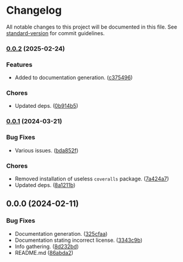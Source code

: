 # Changelog

All notable changes to this project will be documented in this file. See [standard-version](https://github.com/conventional-changelog/standard-version) for commit guidelines.

### [0.0.2](https://github.com/Anadian/cno-project-manager/compare/v0.0.1...v0.0.2) (2025-02-24)


### Features

* Added to documentation generation. ([c375496](https://github.com/Anadian/cno-project-manager/commit/c37549680cc754917ee470426c550ef6ec45f91f))


### Chores

* Updated deps. ([0b914b5](https://github.com/Anadian/cno-project-manager/commit/0b914b594b845b07407da01a0ac334a7013435e6))

### [0.0.1](https://github.com/Anadian/cno-project-manager/compare/v0.0.0...v0.0.1) (2024-03-21)


### Bug Fixes

* Various issues. ([bda852f](https://github.com/Anadian/cno-project-manager/commit/bda852f04ba7fd2b5d6b8c3c16eb506e281b4948))


### Chores

* Removed installation of useless `coveralls` package. ([7a424a7](https://github.com/Anadian/cno-project-manager/commit/7a424a77e79d477b2dbd00c5d3c4059182ce0a46))
* Updated deps. ([8a1211b](https://github.com/Anadian/cno-project-manager/commit/8a1211b216bdb2cebe0ab6c367672e3070806511))

## 0.0.0 (2024-02-11)


### Bug Fixes

* Documentation generation. ([325cfaa](https://github.com/Anadian/cno-project-manager/commit/325cfaaa9808fda1013b6a46f8f8abe1e027edfb))
* Documentation stating incorrect license. ([3343c9b](https://github.com/Anadian/cno-project-manager/commit/3343c9b9dee9d05bdc84d8b6369c8dd12d086745))
* Info gathering. ([8d232bd](https://github.com/Anadian/cno-project-manager/commit/8d232bd99e1f71e3404c32770229721bda87cbb3))
* README.md ([86abda2](https://github.com/Anadian/cno-project-manager/commit/86abda22b00c837a9f7890b459ddeee6c5b16061))
